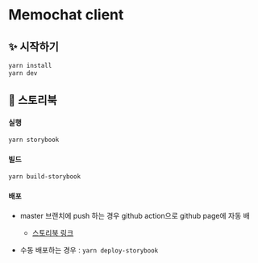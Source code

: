 # Memochat client

## ✨ 시작하기

```bash
yarn install
yarn dev
```

## 🧚 스토리북

#### 실행

```bash
yarn storybook
```

#### 빌드

```bash
yarn build-storybook
```

#### 배포

- master 브랜치에 push 하는 경우 github action으로 github page에 자동 배

  - [스토리북 링크](https://memochat.github.io/memochat-client/)

- 수동 배포하는 경우 : `yarn deploy-storybook`
